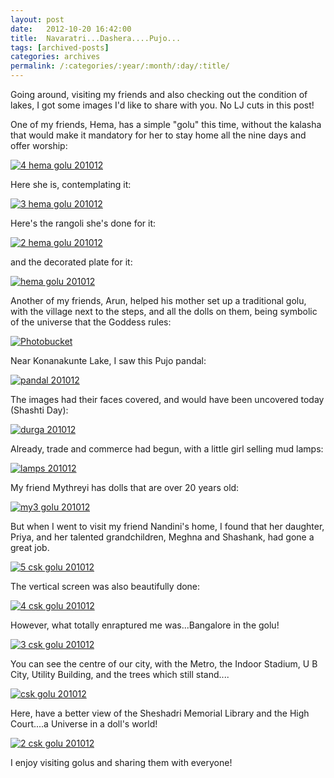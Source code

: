 ```yaml
---
layout: post
date:	2012-10-20 16:42:00
title:  Navaratri...Dashera....Pujo...
tags: [archived-posts]
categories: archives
permalink: /:categories/:year/:month/:day/:title/
---
```

Going around, visiting my friends and also checking out the condition of lakes, I got some images I'd like to share with you. No LJ cuts in this post!

One of my friends, Hema, has a simple "golu" this time, without the kalasha that would make it mandatory for her to stay home all the nine days and offer worship:

<a href="http://s1264.photobucket.com/albums/jj483/mnypx/?action=view&amp;current=DSC00503.jpg" target="_blank"><img src="http://i1264.photobucket.com/albums/jj483/mnypx/DSC00503.jpg" border="0" alt="4 hema golu 201012"></a>


Here she is, contemplating it:


<a href="http://s1264.photobucket.com/albums/jj483/mnypx/?action=view&amp;current=DSC00504.jpg" target="_blank"><img src="http://i1264.photobucket.com/albums/jj483/mnypx/DSC00504.jpg" border="0" alt="3 hema golu 201012"></a>


Here's the rangoli she's done for it:

<a href="http://s1264.photobucket.com/albums/jj483/mnypx/?action=view&amp;current=DSC00505.jpg" target="_blank"><img src="http://i1264.photobucket.com/albums/jj483/mnypx/DSC00505.jpg" border="0" alt="2 hema golu 201012"></a>

and the decorated plate for it:

<a href="http://s1264.photobucket.com/albums/jj483/mnypx/?action=view&amp;current=DSC00506.jpg" target="_blank"><img src="http://i1264.photobucket.com/albums/jj483/mnypx/DSC00506.jpg" border="0" alt="hema golu 201012"></a>

Another of my friends, Arun, helped his mother set up a traditional golu, with the village next to the steps, and all the dolls on them, being symbolic of the universe that the Goddess rules:

<a href="http://s1264.photobucket.com/albums/jj483/mnypx/?action=view&amp;current=goluarun.jpg" target="_blank"><img src="http://i1264.photobucket.com/albums/jj483/mnypx/goluarun.jpg" border="0" alt="Photobucket"></a>

Near Konanakunte Lake, I saw this Pujo pandal:

<a href="http://s1264.photobucket.com/albums/jj483/mnypx/?action=view&amp;current=DSC00485.jpg" target="_blank"><img src="http://i1264.photobucket.com/albums/jj483/mnypx/DSC00485.jpg" border="0" alt="pandal 201012"></a>

The images had their faces covered, and would have been uncovered today (Shashti Day):


<a href="http://s1264.photobucket.com/albums/jj483/mnypx/?action=view&amp;current=DSC00486.jpg" target="_blank"><img src="http://i1264.photobucket.com/albums/jj483/mnypx/DSC00486.jpg" border="0" alt="durga 201012"></a>

Already, trade and commerce had begun, with a little girl selling mud lamps:

<a href="http://s1264.photobucket.com/albums/jj483/mnypx/?action=view&amp;current=DSC00487.jpg" target="_blank"><img src="http://i1264.photobucket.com/albums/jj483/mnypx/DSC00487.jpg" border="0" alt="lamps 201012"></a>


My friend Mythreyi has dolls that are over 20 years old:

<a href="http://s1264.photobucket.com/albums/jj483/mnypx/?action=view&amp;current=DSC00512.jpg" target="_blank"><img src="http://i1264.photobucket.com/albums/jj483/mnypx/DSC00512.jpg" border="0" alt="my3 golu 201012"></a>


But when I went to visit my friend Nandini's home, I found that her daughter, Priya, and her talented grandchildren, Meghna and Shashank, had gone a great job. 


<a href="http://s1264.photobucket.com/albums/jj483/mnypx/?action=view&amp;current=DSC00507.jpg" target="_blank"><img src="http://i1264.photobucket.com/albums/jj483/mnypx/DSC00507.jpg" border="0" alt="5 csk golu 201012"></a>

The vertical screen was also beautifully done:

<a href="http://s1264.photobucket.com/albums/jj483/mnypx/?action=view&amp;current=DSC00508.jpg" target="_blank"><img src="http://i1264.photobucket.com/albums/jj483/mnypx/DSC00508.jpg" border="0" alt="4 csk golu 201012"></a>

However, what totally enraptured me was...Bangalore in the golu!


<a href="http://s1264.photobucket.com/albums/jj483/mnypx/?action=view&amp;current=DSC00509.jpg" target="_blank"><img src="http://i1264.photobucket.com/albums/jj483/mnypx/DSC00509.jpg" border="0" alt="3 csk golu 201012"></a>

You can see the centre of our city, with the Metro, the Indoor Stadium, U B City, Utility Building, and the trees which still stand....

<a href="http://s1264.photobucket.com/albums/jj483/mnypx/?action=view&amp;current=DSC00511.jpg" target="_blank"><img src="http://i1264.photobucket.com/albums/jj483/mnypx/DSC00511.jpg" border="0" alt="csk golu 201012"></a>

Here, have a better view of the Sheshadri Memorial Library and the High Court....a Universe in a doll's world!


<a href="http://s1264.photobucket.com/albums/jj483/mnypx/?action=view&amp;current=DSC00510.jpg" target="_blank"><img src="http://i1264.photobucket.com/albums/jj483/mnypx/DSC00510.jpg" border="0" alt="2  csk golu 201012"></a>

I enjoy visiting golus and sharing them with everyone!
